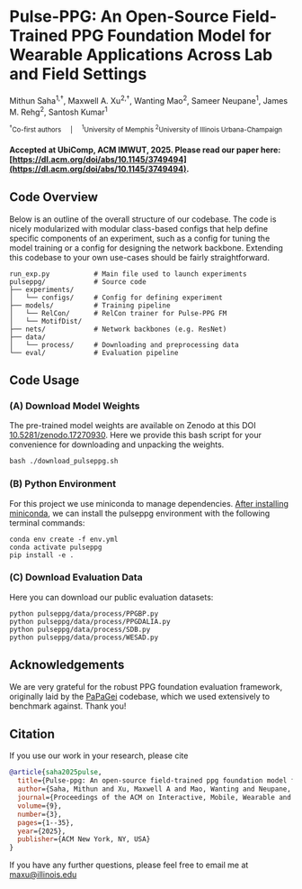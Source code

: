 # Pulse-PPG: An Open-Source Field-Trained PPG Foundation Model for Wearable Applications Across Lab and Field Settings
Mithun Saha<sup>1,†</sup>, Maxwell A. Xu<sup>2,†</sup>, Wanting Mao<sup>2</sup>, Sameer Neupane<sup>1</sup>, James M. Rehg<sup>2</sup>, Santosh Kumar<sup>1</sup>

<sub><sup>†</sup>Co-first authors &nbsp; &nbsp; | &nbsp; &nbsp; <sup>1</sup>University of Memphis <sup>2</sup>University of Illinois Urbana-Champaign</sub>


####   Accepted at UbiComp, ACM IMWUT, 2025. Please read our paper here: [https://dl.acm.org/doi/abs/10.1145/3749494](https://dl.acm.org/doi/abs/10.1145/3749494).



## Code Overview
Below is an outline of the overall structure of our codebase. The code is nicely modularized with modular class-based configs that help define specific components of an experiment, such as a config for tuning the model training or a config for designing the network backbone. Extending this codebase to your own use-cases should be fairly straightforward.
                    
```
run_exp.py           # Main file used to launch experiments  
pulseppg/            # Source code  
├── experiments/      
│   └── configs/     # Config for defining experiment
├── models/          # Training pipeline
│   └── RelCon/      # RelCon trainer for Pulse-PPG FM
│   └── MotifDist/  
├── nets/            # Network backbones (e.g. ResNet)  
├── data/            
│   └── process/     # Downloading and preprocessing data  
└── eval/            # Evaluation pipeline  
```

## Code Usage

### (A) Download Model Weights

The pre-trained model weights are available on Zenodo at this DOI [10.5281/zenodo.17270930](https://doi.org/10.5281/zenodo.17270930). Here we provide this bash script for your convenience for downloading and unpacking the weights. 

    bash ./download_pulseppg.sh


### (B) Python Environment

For this project we use miniconda to manage dependencies. [After installing miniconda](https://www.anaconda.com/docs/getting-started/miniconda/install#linux-2), we can install the pulseppg environment with the following terminal commands:

    conda env create -f env.yml
    conda activate pulseppg
    pip install -e . 

### (C) Download Evaluation Data

Here you can download our public evaluation datasets:

    python pulseppg/data/process/PPGBP.py
    python pulseppg/data/process/PPGDALIA.py
    python pulseppg/data/process/SDB.py
    python pulseppg/data/process/WESAD.py

## Acknowledgements

We are very grateful for the robust PPG foundation evaluation framework, originally laid by the [PaPaGei](https://github.com/Nokia-Bell-Labs/papagei-foundation-model) codebase, which we used extensively to benchmark against. Thank you!



## Citation
If you use our work in your research, please cite

```bibtex
@article{saha2025pulse,
  title={Pulse-ppg: An open-source field-trained ppg foundation model for wearable applications across lab and field settings},
  author={Saha, Mithun and Xu, Maxwell A and Mao, Wanting and Neupane, Sameer and Rehg, James M and Kumar, Santosh},
  journal={Proceedings of the ACM on Interactive, Mobile, Wearable and Ubiquitous Technologies},
  volume={9},
  number={3},
  pages={1--35},
  year={2025},
  publisher={ACM New York, NY, USA}
}
```
If you have any further questions, please feel free to email me at maxu@illinois.edu
